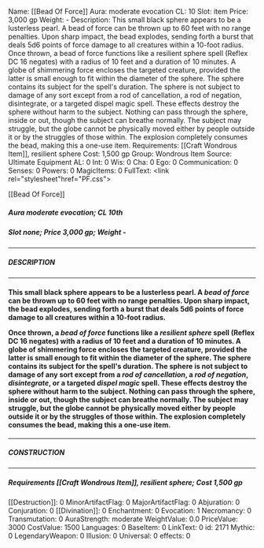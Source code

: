 Name: [[Bead Of Force]]
Aura: moderate evocation
CL: 10
Slot: item
Price: 3,000 gp
Weight: -
Description: This small black sphere appears to be a lusterless pearl. A bead of force can be thrown up to 60 feet with no range penalties. Upon sharp impact, the bead explodes, sending forth a burst that deals 5d6 points of force damage to all creatures within a 10-foot radius. Once thrown, a bead of force functions like a resilient sphere spell (Reflex DC 16 negates) with a radius of 10 feet and a duration of 10 minutes. A globe of shimmering force encloses the targeted creature, provided the latter is small enough to fit within the diameter of the sphere. The sphere contains its subject for the spell's duration. The sphere is not subject to damage of any sort except from a rod of cancellation, a rod of negation, disintegrate, or a targeted dispel magic spell. These effects destroy the sphere without harm to the subject. Nothing can pass through the sphere, inside or out, though the subject can breathe normally. The subject may struggle, but the globe cannot be physically moved either by people outside it or by the struggles of those within. The explosion completely consumes the bead, making this a one-use item.
Requirements: [[Craft Wondrous Item]], resilient sphere
Cost: 1,500 gp
Group: Wondrous Item
Source: Ultimate Equipment
AL: 0
Int: 0
Wis: 0
Cha: 0
Ego: 0
Communication: 0
Senses: 0
Powers: 0
MagicItems: 0
FullText: <link rel="stylesheet"href="PF.css"><div class="heading"><p class="alignleft">[[Bead Of Force]]</p><div style="clear: both;"></div></div><div><h5><b>Aura </b>moderate evocation; <b>CL </b>10th</h5><h5><b>Slot </b>none; <b>Price </b>3,000 gp; <b>Weight </b>-</h5></div><hr/><div><h5><b>DESCRIPTION</b></h5></div><hr/><div><h4><p>This small black sphere appears to be a lusterless pearl. A <i>bead of force</i> can be thrown up to 60 feet with no range penalties. Upon sharp impact, the bead explodes, sending forth a burst that deals 5d6 points of force damage to all creatures within a 10-foot radius. </p><p>Once thrown, a <i>bead of force</i> functions like a <i>resilient sphere</i> spell (Reflex DC 16 negates) with a radius of 10 feet and a duration of 10 minutes. A globe of shimmering force encloses the targeted creature, provided the latter is small enough to fit within the diameter of the sphere. The sphere contains its subject for the spell's duration. The sphere is not subject to damage of any sort except from a <i>rod of cancellation</i>, a <i>rod of negation</i>, <i>disintegrate</i>, or a targeted <i>dispel magic</i> spell. These effects destroy the sphere without harm to the subject. Nothing can pass through the sphere, inside or out, though the subject can breathe normally. The subject may struggle, but the globe cannot be physically moved either by people outside it or by the struggles of those within. The explosion completely consumes the bead, making this a one-use item.</p></h4></div><hr/><div><h5><b>CONSTRUCTION</b></h5></div><hr/><div><h5><b>Requirements </b>[[Craft Wondrous Item]], <i>resilient sphere</i>; <b>Cost </b>1,500 gp</h5></div>
[[Destruction]]: 0
MinorArtifactFlag: 0
MajorArtifactFlag: 0
Abjuration: 0
Conjuration: 0
[[Divination]]: 0
Enchantment: 0
Evocation: 1
Necromancy: 0
Transmutation: 0
AuraStrength: moderate
WeightValue: 0.0
PriceValue: 3000
CostValue: 1500
Languages: 0
BaseItem: 0
LinkText: 0
id: 2171
Mythic: 0
LegendaryWeapon: 0
Illusion: 0
Universal: 0
effects: 0
